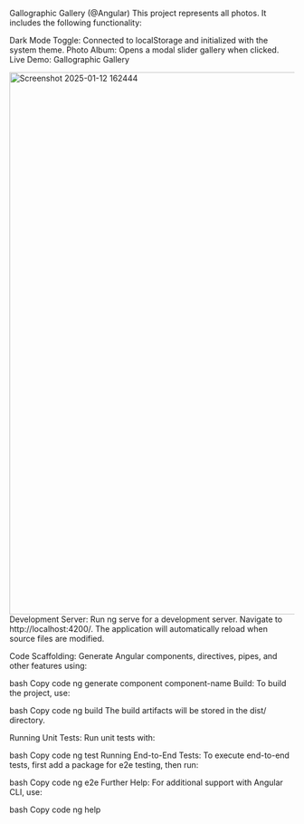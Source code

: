 Gallographic Gallery (@Angular)
This project represents all photos.
It includes the following functionality:

Dark Mode Toggle: Connected to localStorage and initialized with the system theme.
Photo Album: Opens a modal slider gallery when clicked.
Live Demo: Gallographic Gallery

<img width="957" alt="Screenshot 2025-01-12 162444" src="https://github.com/user-attachments/assets/2f29972a-a533-47e9-ba54-53e22dd5a0e8" />
Development Server:
Run ng serve for a development server. Navigate to http://localhost:4200/. The application will automatically reload when source files are modified.

Code Scaffolding:
Generate Angular components, directives, pipes, and other features using:

bash
Copy code
ng generate component component-name
Build:
To build the project, use:

bash
Copy code
ng build
The build artifacts will be stored in the dist/ directory.

Running Unit Tests:
Run unit tests with:

bash
Copy code
ng test
Running End-to-End Tests:
To execute end-to-end tests, first add a package for e2e testing, then run:

bash
Copy code
ng e2e
Further Help:
For additional support with Angular CLI, use:

bash
Copy code
ng help
